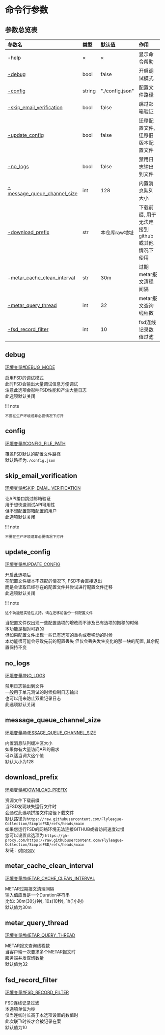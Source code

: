 # 命令行参数

## 参数总览表

| 参数名                                                        | 类型     | 默认值             | 作用                          |
|:-----------------------------------------------------------|:-------|:----------------|:----------------------------|
| -help                                                      | ×      | ×               | 显示命令帮助                      |
| [-debug](#debug)                                           | bool   | false           | 开启调试模式                      |
| [-config](#config)                                         | string | "./config.json" | 配置文件路径                      |
| [-skip_email_verification](#skip_email_verification)       | bool   | false           | 跳过邮箱验证                      |
| [-update_config](#update_config)                           | bool   | false           | 迁移配置文件, 迁移旧版本配置文件           |
| [-no_logs](#no_logs)                                       | bool   | false           | 禁用日志输出到文件                   |
| [-message_queue_channel_size](#message_queue_channel_size) | int    | 128             | 内置消息队列大小                    |
| [-download_prefix](#download_prefix)                       | str    | 本仓库raw地址        | 下载前缀, 用于无法连接到github或其他情况下使用 |
| [-metar_cache_clean_interval](#metar_cache_clean_interval) | str    | 30m             | 过期metar报文清理间隔               |
| [-metar_query_thread](#metar_query_thread)                 | int    | 32              | metar报文查询线程数                |
| [-fsd_record_filter](#fsd_record_filter)                   | int    | 10              | fsd连线记录数值过滤                 |

## debug

[环境变量#DEBUG_MODE](./environment.md#debug_mode)

启用FSD的调试模式  
此时FSD会输出大量调试信息方便调试  
注意此选项会影响FSD性能和产生大量日志  
此选项默认关闭

!!! note

    不要在生产环境或非必要情况下打开

## config

[环境变量#CONFIG_FILE_PATH](./environment.md#config_file_path)

覆盖FSD默认的配置文件路径  
默认路径为`./config.json`

## skip_email_verification

[环境变量#SKIP_EMAIL_VERIFICATION](./environment.md#skip_email_verification)

让API接口跳过邮箱验证  
用于想快速测试API可用性  
但不想配置邮箱配置的用户  
此选项默认关闭

!!! note

    不要在生产环境或非必要情况下打开

## update_config

[环境变量#UPDATE_CONFIG](./environment.md#update_config)

开启此选项后  
在配置文件版本不匹配的情况下, FSD不会直接退出  
而是会读取已经存在的配置文件并尝试进行配置文件迁移  
此选项默认关闭

!!! note

    这个功能是实验性支持，请在迁移前备份一份配置文件

当配置文件仅出现一些配置选项的增改而不涉及已有选项的搬移的时候  
本功能是相对可靠的  
但如果配置文件出现一些已有选项的重构或者移动的时候  
本功能很可能会导致先前的配置丢失
但仅会丢失发生变化的那一块的配置, 其余配置保持不变

## no_logs

[环境变量#NO_LOGS](./environment.md#no_logs)

禁用日志输出到文件  
一般用于单元测试的时候抑制日志输出  
也可以用来防止双重记录日志  
此选项默认关闭

## message_queue_channel_size

[环境变量#MESSAGE_QUEUE_CHANNEL_SIZE](./environment.md#message_queue_channel_size)

内置消息队列缓冲区大小  
如果你有大量访问API的需求  
可以适当调大这个值  
默认大小为128

## download_prefix

[环境变量#DOWNLOAD_PREFIX](./environment.md#download_prefix)

资源文件下载前缀  
当FSD发现缺失运行文件时  
会通过此选项拼接文件路径下载文件  
默认路径为`https://raw.githubusercontent.com/Flyleague-Collection/SimpleFSD/refs/heads/main`  
如果您运行FSD的网络环境无法连接GITHUB或者访问速度过慢  
您可以设置此选项为
`https://gh-proxy.com/https://raw.githubusercontent.com/Flyleague-Collection/SimpleFSD/refs/heads/main`  
友链：[ghproxy](https://gh-proxy.com/)

## metar_cache_clean_interval

[环境变量#METAR_CACHE_CLEAN_INTERVAL](./environment.md#metar_cache_clean_interval)

METAR过期报文清理间隔  
输入值应当是一个Duration字符串  
比如: 30m(30分钟), 10s(10秒), 1h(1小时)  
默认值为30m

## metar_query_thread

[环境变量#METAR_QUERY_THREAD](./environment.md#metar_query_thread)

METAR报文查询线程数  
当客户端一次要求多个METAR报文时  
服务端并发查询数量  
默认值为32

## fsd_record_filter

[环境变量#FSD_RECORD_FILTER](./environment.md#fsd_record_filter)

FSD连线记录过滤  
本选项单位为秒  
仅当连线时长高于本选项设置的数值时  
此次联飞时长才会被记录在案  
默认值为10


